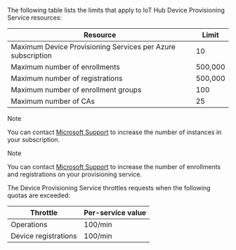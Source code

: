 The following table lists the limits that apply to IoT Hub Device Provisioning Service resources:

| Resource | Limit |
| --- | --- |
| Maximum Device Provisioning Services per Azure subscription | 10 |
| Maximum number of enrollments | 500,000 |
| Maximum number of registrations | 500,000 |
| Maximum number of enrollment groups | 100 |
| Maximum number of CAs | 25 |

> [!NOTE]
> You can contact [Microsoft Support](https://azure.microsoft.com/support/options/) to increase the number of instances in your subscription.

> [!NOTE]
> You can contact [Microsoft Support](https://azure.microsoft.com/support/options/) to increase the number of enrollments and registrations on your provisioning service.

The Device Provisioning Service throttles requests when the following quotas are exceeded:

| Throttle | Per-service value |
| --- | --- |
| Operations | 100/min |
| Device registrations | 100/min |
